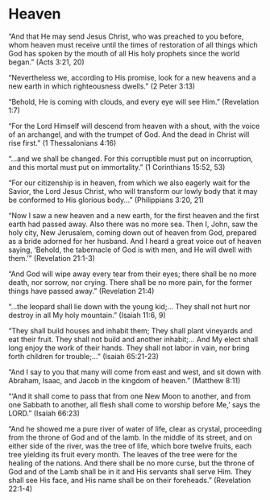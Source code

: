 Heaven
======

“And that He may send Jesus Christ, who was preached to you before, whom heaven must receive until the times of restoration of all things which God has spoken by the mouth of all His holy prophets since the world began.” (Acts 3:21, 20)

“Nevertheless we, according to His promise, look for a new heavens and a new earth in which righteousness dwells.” (2 Peter 3:13)

“Behold, He is coming with clouds, and every eye will see Him.” (Revelation 1:7)

“For the Lord Himself will descend from heaven with a shout, with the voice of an archangel, and with the trumpet of God. And the dead in Christ will rise first.” (1 Thessalonians 4:16)

“...and we shall be changed. For this corruptible must put on incorruption, and this mortal must put on immortality.” (1 Corinthians 15:52, 53)

“For our citizenship is in heaven, from which we also eagerly wait for the Savior, the Lord Jesus Christ, who will transform our lowly body that it may be conformed to His glorious body...” (Philippians 3:20, 21)

“Now I saw a new heaven and a new earth, for the first heaven and the first earth had passed away. Also there was no more sea. Then I, John, saw the holy city, New Jerusalem, coming down out of heaven from God, prepared as a bride adorned for her husband. And I heard a great voice out of heaven saying, ‘Behold, the tabernacle of God is with men, and He will dwell with them.’” (Revelation 21:1-3)

“And God will wipe away every tear from their eyes; there shall be no more death, nor sorrow, nor crying. There shall be no more pain, for the former things have passed away.” (Revelation 21:4)

“...the leopard shall lie down with the young kid;... They shall not hurt nor destroy in all My holy mountain.” (Isaiah 11:6, 9)

“They shall build houses and inhabit them; They shall plant vineyards and eat their fruit. They shall not build and another inhabit;... And My elect shall long enjoy the work of their hands. They shall not labor in vain, nor bring forth children for trouble;...” (Isaiah 65:21-23)

“And I say to you that many will come from east and west, and sit down with Abraham, Isaac, and Jacob in the kingdom of heaven.” (Matthew 8:11)

“‘And it shall come to pass that from one New Moon to another, and from one Sabbath to another, all flesh shall come to worship before Me,’ says the LORD.” (Isaiah 66:23)

“And he showed me a pure river of water of life, clear as crystal, proceeding from the throne of God and of the lamb. In the middle of its street, and on either side of the river, was the tree of life, which bore twelve fruits, each tree yielding its fruit every month. The leaves of the tree were for the healing of the nations. And there shall be no more curse, but the throne of God and of the Lamb shall be in it and His servants shall serve Him. They shall see His face, and His name shall be on their foreheads.” (Revelation 22:1-4)


<!--
References:
26-Z Is Heaven Real .pdf
-->
